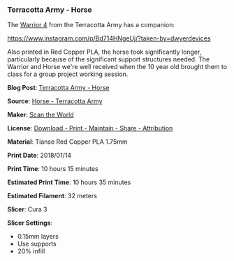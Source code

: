 ### Terracotta Army - Horse

The [Warrior 4](http://www.dwyerdevices.com/2018/01/31/terracotta-army-warrior-4/) from the Terracotta Army has a companion:

https://www.instagram.com/p/Bd714HNgeUj/?taken-by=dwyerdevices

Also printed in Red Copper PLA, the horse took significantly longer, particularly because of the significant support
structures needed. The Warrior and Horse we're well received when the 10 year old brought them to class for a group
project working session.

**Blog Post**: [Terracotta Army - Horse](http://www.dwyerdevices.com/2018/02/02/terracotta-army-horse/)

**Source**: [Horse - Terracotta Army](https://www.myminifactory.com/object/horse-terracotta-army-at-emperor-qinshihuang-s-mausoleum-site-museum-china-7150)

**Maker**: [Scan the World](https://www.myminifactory.com/category/scan-the-world)

**License**: [Download - Print - Maintain - Share - Attribution](https://www.myminifactory.com/pages/object-licensing)

**Material**: Tianse Red Copper PLA 1.75mm

**Print Date**: 2018/01/14

**Print Time**: 10 hours 15 minutes

**Estimated Print Time**: 10 hours 35 minutes

**Estimated Filament**: 32 meters

**Slicer**: Cura 3

**Slicer Settings**:

 - 0.15mm layers
 - Use supports
 - 20% infill